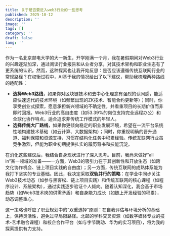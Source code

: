 ```yaml
---
title: 关于是否要进入web3行业的一些思考
published: 2025-10-12
description: ''
image: ''
tags: []
category: ''
draft: false 
lang: ''
---
```

作为一名北京邮电大学的大一新生，开学刚满一个月，我在暑假期间对Web3行业的兴趣逐渐加深，通过阅读行业报告和从业者分享，对其技术架构和职业生态有了更系统的认识。然而，这种探索也让我开始反思：是否应该遵循传统互联网行业的常规路径？在权衡过程中，AI基于我的情况给出了以下建议，帮助我梳理两种路线的适配性：

- **选择Web3路线**，如果你对区块链技术和去中心化理念有强烈的认同感，能适应快速迭代的技术环境（如频繁出现的ZK技术、智能合约更新等）；同时，你享受创业式探索，愿意承担新兴领域的不确定性，并看重项目的长期价值而非即时回报。Web3行业的高自由度（如53.39%的岗位支持完全远程办公）和全球化协作特点，适合追求非传统工作模式的年轻人。
- **选择传统大厂路线**，如果你更倾向稳定的职业发展环境，希望在一流平台系统性地构建技术基础（如云计算、大数据架构）；同时，你重视明确的晋升通道、福利保障和资源支持，习惯在结构化任务中积累经验。传统互联网行业虽竞争激烈，但能为职业初期提供扎实的履历背书和技能沉淀。

在消化这些建议后，我结合自身现状进行了深入思考。目前，我尚未做好“all in”某一领域的准备——一方面，Web3的吸引力在于其创新性和开放生态（如跨文化协作机会、链上项目实践的自由度）；另一方面，传统互联网的成熟体系能为我打下坚实的专业基础。因此，我决定采取**双轨并行的策略**：在学业中同步关注Web3技术动态（如参与黑客松、链上项目实践）和传统互联网的核心课程（如程序设计、系统架构），通过实践逐步验证个人倾向。随着认知深化，我会基于市场趋势（如Web3技术岗的供需矛盾）和自身能力成长（如链上开发经验的积累），动态调整重心。

这一策略也呼应了职业规划中的“双重选择”原则：在自我评估与环境分析的基础上，保持灵活性，避免过早局限路径。北邮的学科交叉资源（如数字媒体专业的技术-艺术融合课程）和校企合作平台（如与字节跳动、华为的实习项目），将为我的探索提供有力支持。

